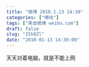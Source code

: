 ```yaml
---
title: "微博 2010.1.13 14:30"
categories: ["嘀咕"]
tags: ["来自微博 weibo.com"]
draft: false
slug: "I5h8Zl"
date: "2010-01-13 14:30:00"
---
```


<p>天天对着电脑，就是不能上网 　 ​​​​</p>
